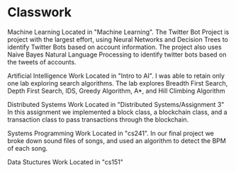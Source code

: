 # Classwork

Machine Learning Located in "Machine Learning". The Twitter Bot Project is project with the largest effort, using Neural Networks and Decision Trees to identify Twitter Bots based on account information. The project also uses Naive Bayes Natural Language Processing to identify twitter bots based on the tweets of accounts. 

Artificial Intelligence Work Located in "Intro to AI". I was able to retain only one lab exploring search algorithms. The lab explores Breadth First Search, Depth First Search, IDS, Greedy Algorithm, A*, and Hill Climbing Algorithm

Distributed Systems Work Located in "Distributed Systems/Assignment 3" In this assignment we implemented a block class, a blockchain class, and a transaction class to pass transactions through the blockchain. 

Systems Programming Work Located in "cs241". In our final project we broke down sound files of songs, and used an algorithm to detect the BPM of each song.

Data Stuctures Work Located in "cs151"
